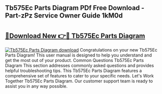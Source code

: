 ## Tb575Ec Parts Diagram PDf Free Download - Part-zPz Service Owner Guide 1kM0d

# <h2><a href="http://dfl7ki.blite.top/?on=Tb575Ec+Parts+Diagram">🔗Download New 👉🔴 Tb575Ec Parts Diagram</a></h2>

[![Tb575Ec Parts Diagram download](https://i.imgur.com/lujVjoI.png)](http://dfl7ki.blite.top/?on=Tb575Ec+Parts+Diagram)
Congratulations on your new Tb575Ec Parts Diagram! This user manual is designed to help you understand and get the most out of your product. Common Questions Tb575Ec Parts Diagram This section addresses commonly asked questions and provides helpful troubleshooting tips. This Tb575Ec Parts Diagram features a comprehensive set of features to cater to your specific needs. Let's Work Together Tb575Ec Parts Diagram. Our customer support team is ready to assist you in any way possible.
